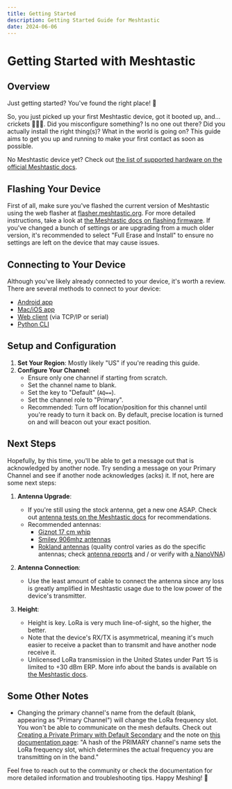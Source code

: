 ```yaml
---
title: Getting Started
description: Getting Started Guide for Meshtastic
date: 2024-06-06
---
```


# Getting Started with Meshtastic

## Overview

Just getting started? You've found the right place! 🌟

So, you just picked up your first Meshtastic device, got it booted up, and... crickets 🦗🦗🦗. Did you misconfigure something? Is no one out there? Did you actually install the right thing(s)? What in the world is going on? This guide aims to get you up and running to make your first contact as soon as possible.

No Meshtastic device yet? Check out [the list of supported hardware on the official Meshtastic docs](https://meshtastic.org/docs/hardware/devices/).

## Flashing Your Device

First of all, make sure you've flashed the current version of Meshtastic using the web flasher at [flasher.meshtastic.org](https://flasher.meshtastic.org/). For more detailed instructions, take a look at [the Meshtastic docs on flashing firmware](https://meshtastic.org/docs/getting-started/flashing-firmware/). If you've changed a bunch of settings or are upgrading from a much older version, it's recommended to select "Full Erase and Install" to ensure no settings are left on the device that may cause issues.

## Connecting to Your Device

Although you've likely already connected to your device, it's worth a review. There are several methods to connect to your device:
- [Android app](https://meshtastic.org/docs/category/android-app/)
- [Mac/iOS app](https://meshtastic.org/docs/category/apple-apps/)
- [Web client](https://meshtastic.org/docs/software/web-client/) (via TCP/IP or serial)
- [Python CLI](https://meshtastic.org/docs/software/python/cli/)

## Setup and Configuration

<future screenshots are still pending here>

1. **Set Your Region**: Mostly likely "US" if you're reading this guide.
2. **Configure Your Channel**:
   - Ensure only one channel if starting from scratch.
   - Set the channel name to blank.
   - Set the key to "Default" (`AQ==`).
   - Set the channel role to "Primary".
   - Recommended: Turn off location/position for this channel until you're ready to turn it back on. By default, precise location is turned on and will beacon out your exact position.

## Next Steps

Hopefully, by this time, you'll be able to get a message out that is acknowledged by another node. Try sending a message on your Primary Channel and see if another node acknowledges (acks) it. If not, here are some next steps:

1. **Antenna Upgrade**:
   - If you're still using the stock antenna, get a new one ASAP. Check out [antenna tests on the Meshtastic docs](https://meshtastic.org/docs/hardware/antennas/) for recommendations.
   - Recommended antennas:
     - [Giznot 17 cm whip](https://www.etsy.com/listing/1689350989/whip-antenna-17cm-for-lora-and)
     - [Smiley 906mhz antennas](https://www.smileyantenna.com/category-s/1835.htm)
     - [Rokland antennas](https://store.rokland.com/collections/802-11ah-wi-fi-halow) (quality control varies as do the specific antennas; check [antenna reports](https://meshtastic.org/docs/hardware/antennas/) and / or verify with [a NanoVNA](https://nanovna.com/))

2. **Antenna Connection**:
   - Use the least amount of cable to connect the antenna since any loss is greatly amplified in Meshtastic usage due to the low power of the device's transmitter.

3. **Height**:
   - Height is key. LoRa is very much line-of-sight, so the higher, the better.
   - Note that the device's RX/TX is asymmetrical, meaning it's much easier to receive a packet than to transmit and have another node receive it.
   - Unlicensed LoRa transmission in the United States under Part 15 is limited to +30 dBm ERP. More info about the bands is available on [the Meshtastic docs](https://meshtastic.org/docs/overview/radio-settings/#north-america-frequency-bands).

## Some Other Notes

- Changing the primary channel's name from the default (blank, appearing as "Primary Channel") will change the LoRa frequency slot. You won't be able to communicate on the mesh defaults. Check out [Creating a Private Primary with Default Secondary](https://meshtastic.org/docs/configuration/tips/#creating-a-private-primary-with-default-secondary) and the note on [this documentation page](https://meshtastic.org/docs/configuration/radio/channels/#role): "A hash of the PRIMARY channel's name sets the LoRa frequency slot, which determines the actual frequency you are transmitting on in the band."

Feel free to reach out to the community or check the documentation for more detailed information and troubleshooting tips. Happy Meshing! 🎉
